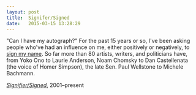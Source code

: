 ```yaml
---
layout: post
title:  Signifer/Signed
date:   2015-03-15 13:28:29
---
```


"Can I have my autograph?" For the past 15 years or so, I've been asking people who've had an influence on me, either positively or negatively, to [sign my name](http://signifier-signed.blogspot.com/2006/12/paul-schmelzer-as-signed-by-yoko-ono.html). So far more than 80 artists, writers, and politicians have, from Yoko Ono to Laurie Anderson, Noam Chomsky to Dan Castellenata (the voice of Homer Simpson), the late Sen. Paul Wellstone to Michele Bachmann. 

[_Signifier/Signed_](http://signifier-signed.blogspot.com/), 2001–present